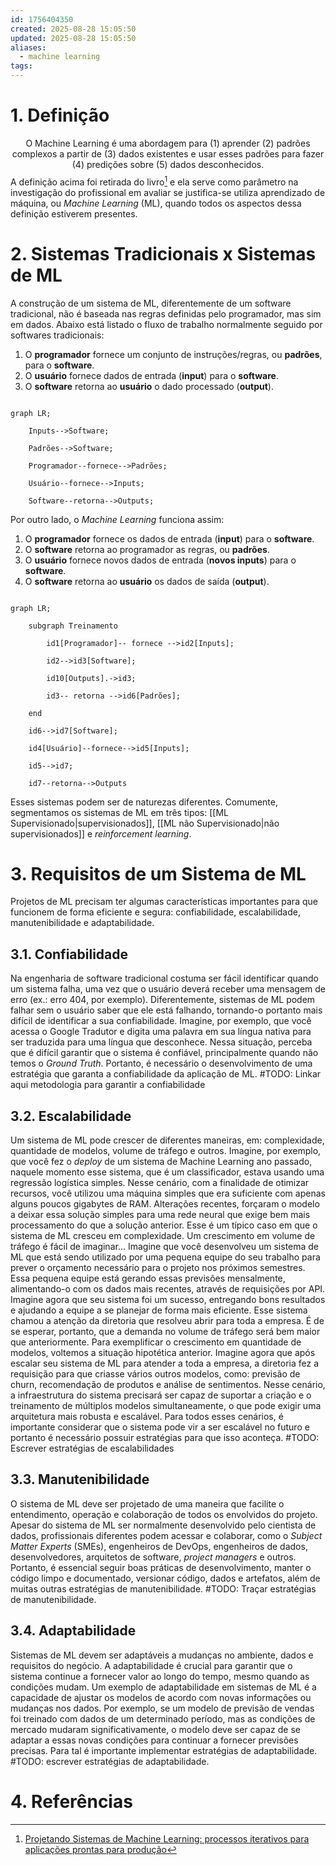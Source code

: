 ```yaml
---
id: 1756404350
created: 2025-08-28 15:05:50
updated: 2025-08-28 15:05:50
aliases:
  - machine learning
tags:
---
```

# 1. Definição
$$
\text{O Machine Learning é uma abordagem para (1) aprender (2) padrões complexos a partir de (3) dados existentes e usar esses padrões para fazer (4) predições sobre (5) dados desconhecidos.}
$$
A definição acima foi retirada do livro[^1] e ela serve como parâmetro na investigação do profissional em avaliar se justifica-se utiliza aprendizado de máquina, ou *Machine Learning* (ML), quando todos os aspectos dessa definição estiverem presentes.
# 2. Sistemas Tradicionais x Sistemas de ML
A construção de um sistema de ML, diferentemente de um software tradicional, não é baseada nas regras definidas pelo programador, mas sim em dados. Abaixo está listado o fluxo de trabalho normalmente seguido por softwares tradicionais:
1. O **programador** fornece um conjunto de instruções/regras, ou **padrões**, para o **software**.
2. O **usuário** fornece dados de entrada (**input**) para o **software**.
3. O **software** retorna ao **usuário** o dado processado (**output**).
```mermaid

graph LR;

    Inputs-->Software;

    Padrões-->Software;

    Programador--fornece-->Padrões;

    Usuário--fornece-->Inputs;

    Software--retorna-->Outputs;

```
Por outro lado, o *Machine Learning* funciona assim:
  1. O **programador** fornece os dados de entrada (**input**) para o **software**.
2. O **software** retorna ao programador as regras, ou **padrões**.
3. O **usuário** fornece novos dados de entrada (**novos inputs**) para o **software**.
4. O **software** retorna ao **usuário** os dados de saída (**output**).
```mermaid

graph LR;

    subgraph Treinamento

        id1[Programador]-- fornece -->id2[Inputs];

        id2-->id3[Software];

        id10[Outputs].->id3;

        id3-- retorna -->id6[Padrões];

    end

    id6-->id7[Software];

    id4[Usuário]--fornece-->id5[Inputs];

    id5-->id7;

    id7--retorna-->Outputs

```
Esses sistemas podem ser de naturezas diferentes. Comumente, segmentamos os sistemas de ML em três tipos: [[ML Supervisionado|supervisionados]], [[ML não Supervisionado|não supervisionados]] e *reinforcement learning*.
# 3. Requisitos de um Sistema de ML
Projetos de ML precisam ter algumas características importantes para que funcionem de forma eficiente e segura: confiabilidade, escalabilidade, manutenibilidade e adaptabilidade.
## 3.1. Confiabilidade
Na engenharia de software tradicional costuma ser fácil identificar quando um sistema falha, uma vez que o usuário deverá receber uma mensagem de erro (ex.: erro 404, por exemplo). Diferentemente, sistemas de ML podem falhar sem o usuário saber que ele está falhando, tornando-o portanto mais difícil de identificar a sua confiabilidade.
Imagine, por exemplo, que você acessa o Google Tradutor e digita uma palavra em sua língua nativa para ser traduzida para uma língua que desconhece. Nessa situação, perceba que é difícil garantir que o sistema é confiável, principalmente quando não temos o *Ground Truth*.
Portanto, é necessário o desenvolvimento de uma estratégia que garanta a confiabilidade da aplicação de ML. 
#TODO: Linkar aqui metodologia para garantir a confiabilidade
## 3.2. Escalabilidade
Um sistema de ML pode crescer de diferentes maneiras, em: complexidade, quantidade de modelos, volume de tráfego e outros.
Imagine, por exemplo, que você fez o *deploy* de um sistema de Machine Learning ano passado, naquele momento esse sistema, que é um classificador, estava usando uma regressão logística simples. Nesse cenário, com a finalidade de otimizar recursos, você utilizou uma máquina simples que era suficiente com apenas alguns poucos gigabytes de RAM. Alterações recentes, forçaram o modelo a deixar essa solução simples para uma rede neural que exige bem mais processamento do que a solução anterior. Esse é um típico caso em que o sistema de ML cresceu em complexidade.
Um crescimento em volume de tráfego é fácil de imaginar... Imagine que você desenvolveu um sistema de ML que está sendo utilizado por uma pequena equipe do seu trabalho para prever o orçamento necessário para o projeto nos próximos semestres. Essa pequena equipe está gerando essas previsões mensalmente, alimentando-o com os dados mais recentes, através de requisições por API. Imagine agora que seu sistema foi um sucesso, entregando bons resultados e ajudando a equipe a se planejar de forma mais eficiente. Esse sistema chamou a atenção da diretoria que resolveu abrir para toda a empresa. É de se esperar, portanto, que a demanda no volume de tráfego será bem maior que anteriormente.
Para exemplificar o crescimento em quantidade de modelos, voltemos a situação hipotética anterior. Imagine agora que após escalar seu sistema de ML para atender a toda a empresa, a diretoria fez a requisição para que criasse vários outros modelos, como: previsão de churn, recomendação de produtos e análise de sentimentos. Nesse cenário, a infraestrutura do sistema precisará ser capaz de suportar a criação e o treinamento de múltiplos modelos simultaneamente, o que pode exigir uma arquitetura mais robusta e escalável.
Para todos esses cenários, é importante considerar que o sistema pode vir a ser escalável no futuro e portanto é necessário possuir estratégias para que isso aconteça.
#TODO: Escrever estratégias de escalabilidades
## 3.3. Manutenibilidade
O sistema de ML deve ser projetado de uma maneira que facilite o entendimento, operação e colaboração de todos os envolvidos do projeto. Apesar do sistema de ML ser normalmente desenvolvido pelo cientista de dados, profissionais diferentes podem acessar e colaborar, como o *Subject Matter Experts* (SMEs), engenheiros de DevOps, engenheiros de dados, desenvolvedores, arquitetos de software, *project managers* e outros. Portanto, é essencial seguir boas práticas de desenvolvimento, manter o código limpo e documentado, versionar código, dados e artefatos, além de muitas outras estratégias de manutenibilidade.
#TODO: Traçar estratégias de manutenibilidade.
## 3.4. Adaptabilidade
Sistemas de ML devem ser adaptáveis a mudanças no ambiente, dados e requisitos do negócio. A adaptabilidade é crucial para garantir que o sistema continue a fornecer valor ao longo do tempo, mesmo quando as condições mudam.
Um exemplo de adaptabilidade em sistemas de ML é a capacidade de ajustar os modelos de acordo com novas informações ou mudanças nos dados. Por exemplo, se um modelo de previsão de vendas foi treinado com dados de um determinado período, mas as condições de mercado mudaram significativamente, o modelo deve ser capaz de se adaptar a essas novas condições para continuar a fornecer previsões precisas.
Para tal é importante implementar estratégias de adaptabilidade.
#TODO: escrever estratégias de adaptabilidade.
# 4. Referências
[^1]: [Projetando Sistemas de Machine Learning: processos iterativos para aplicações prontas para produção](https://www.amazon.com.br/Projetando-Sistemas-Machine-Learning-Interativo/dp/8550819670/ref=sr_1_1?__mk_pt_BR=%C3%85M%C3%85%C5%BD%C3%95%C3%91&crid=1AIQORVVYH35T&dib=eyJ2IjoiMSJ9.1fFwyO9dsVdtFWaK9KCgLTADtIptUC5Zcjl-R2I5v1TTnl7fcap_sju1Cjz4BOKBfKvKfV5unN-4CRjZy5PJrDm9JSfu6l8nX3Ws9itlpXw.erehvzDQ6xVeakGSqjSA1TgViauZyT7vi9QCSvcfAH4&dib_tag=se&keywords=projetando+sistemas+de+machine+learning&qid=1756137669&sprefix=projetando+sistemas%2Caps%2C259&sr=8-1&ufe=app_do%3Aamzn1.fos.6d798eae-cadf-45de-946a-f477d47705b9)
[^2]: [Python Data Science: Unsupervised Machine Learning](https://ibm-learning.udemy.com/course/data-science-in-python-unsupervised-learning/learn/lecture/43380936#questions/22450621)

